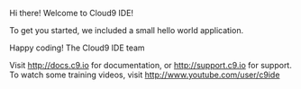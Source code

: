 
Hi there! Welcome to Cloud9 IDE!

To get you started, we included a small hello world application.
 
Happy coding!
The Cloud9 IDE team

 
Visit http://docs.c9.io for documentation, or http://support.c9.io for support.
To watch some training videos, visit http://www.youtube.com/user/c9ide
